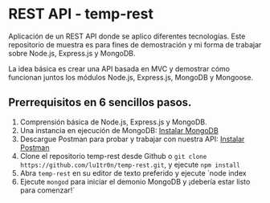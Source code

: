 # REST API - temp-rest

Aplicación de un REST API donde se aplico diferentes tecnologías. Este repositorio de muestra es para fines de demostración y mi forma de trabajar sobre Node.js, Express.js y MongoDB.

La idea básica es crear una API basada en MVC y demostrar cómo funcionan juntos los módulos Node.js, Express.js, MongoDB y Mongoose.

## Prerrequisitos en 6 sencillos pasos.

 1. Comprensión básica de Node.js, Express.js y MongoDB.
 2. Una instancia en ejecución de MongoDB: [Instalar MongoDB](https://docs.mongodb.com/manual/administration/install-community/)
 3. Descargue Postman para probar y trabajar con nuestra API: [Instalar Postman](https://www.getpostman.com/)
 4. Clone el repositorio temp-rest desde Github o `git clone https://github.com/lu1tr0n/temp-rest.git`, y ejecute `npm install`
 5. Abra `temp-rest` en su editor de texto preferido y ejecute `node index
 6. Ejecute `mongod` para iniciar el demonio MongoDB y ¡debería estar listo para comenzar!`
